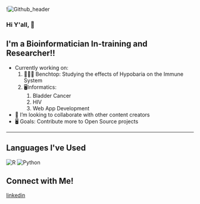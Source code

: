 !![Github_header](https://user-images.githubusercontent.com/64904079/95803858-26951480-0ccf-11eb-8846-f00d8a3cf1c1.png)

### Hi Y'all, 👋

## I'm a Bioinformatician In-training and Researcher!!

- Currently working on: 
  1. :woman_scientist::dna: Benchtop: Studying the effects of Hypobaria on the Immune System
  2. :desktop_computer:Informatics: 
        1. Bladder Cancer
        2. HIV
        3. Web App Development 
- 👯 I’m looking to collaborate with other content creators
- :desktop_computer: Goals: Contribute more to Open Source projects

*********
## Languages I've Used 
![R](https://user-images.githubusercontent.com/64904079/95804665-5b09d000-0cd1-11eb-9d23-97914cf3380c.jpeg)
![Python](https://user-images.githubusercontent.com/64904079/95804706-78d73500-0cd1-11eb-9959-ce70cf8e45b6.png)
<!--wi*quL3fcV-->
## Connect with Me! 

[linkedin](https://www.linkedin.com/in/madison-carpenter-87500519b/)
